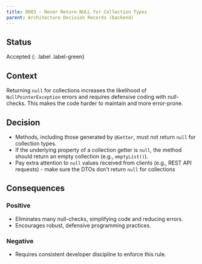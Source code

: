 ```yaml
---
title: 0003 - Never Return NULL for Collection Types
parent: Architecture Decision Records (backend)
---
```


## Status

Accepted
{: .label .label-green}

## Context

Returning `null` for collections increases the likelihood of `NullPointerException` errors
and requires defensive coding with null-checks.
This makes the code harder to maintain and more error-prone.

## Decision

- Methods, including those generated by `@Getter`, must not return `null` for collection types.
- If the underlying property of a collection getter is `null`,
  the method should return an empty collection (e.g., `emptyList()`).
- Pay extra attention to `null` values received from clients (e.g., REST API requests) - make sure the DTOs don't
  return `null` for collections

## Consequences

### Positive

- Eliminates many null-checks, simplifying code and reducing errors.
- Encourages robust, defensive programming practices.

### Negative

- Requires consistent developer discipline to enforce this rule.
